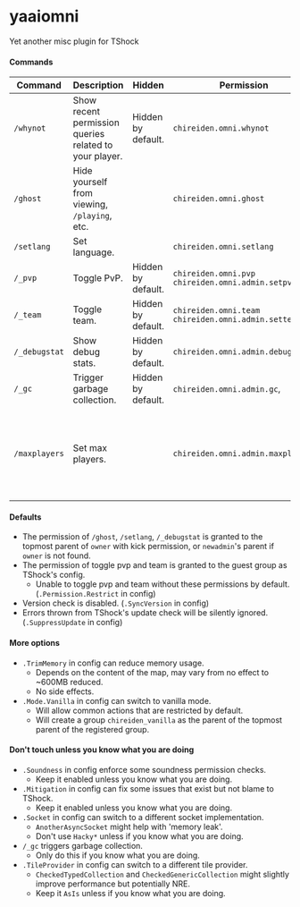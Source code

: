# yaaiomni
Yet another misc plugin for TShock

#### Commands

| Command | Description | Hidden | Permission | Note |
| --- | --- | --- | --- | --- |
| `/whynot` | Show recent permission queries related to your player. | Hidden by default. | `chireiden.omni.whynot` | |
| `/ghost` | Hide yourself from viewing, `/playing`, etc. | | `chireiden.omni.ghost` | |
| `/setlang` | Set language. | | `chireiden.omni.setlang` | For admin. |
| `/_pvp` | Toggle PvP. | Hidden by default. | `chireiden.omni.pvp` <br> `chireiden.omni.admin.setpvp` | |
| `/_team` | Toggle team. | Hidden by default. | `chireiden.omni.team` <br> `chireiden.omni.admin.setteam` | |
| `/_debugstat` | Show debug stats. | Hidden by default. | `chireiden.omni.admin.debugstat` | |
| `/_gc` | Trigger garbage collection. | Hidden by default. | `chireiden.omni.admin.gc`,  | For admin. |
| `/maxplayers` | Set max players. | | `chireiden.omni.admin.maxplayers` | Might cause unexpected behaviour if lower than current max. |

#### Defaults
* The permission of `/ghost`, `/setlang`, `/_debugstat` is granted to the topmost parent of `owner` with kick permission, or `newadmin`'s parent if `owner` is not found.
* The permission of toggle pvp and team is granted to the guest group as TShock's config.
  * Unable to toggle pvp and team without these permissions by default. (`.Permission.Restrict` in config)
* Version check is disabled. (`.SyncVersion` in config)
* Errors thrown from TShock's update check will be silently ignored. (`.SuppressUpdate` in config)

#### More options
* `.TrimMemory` in config can reduce memory usage.
  * Depends on the content of the map, may vary from no effect to ~600MB reduced.
  * No side effects.
* `.Mode.Vanilla` in config can switch to vanilla mode.
  * Will allow common actions that are restricted by default.
  * Will create a group `chireiden_vanilla` as the parent of the topmost parent of the registered group.

#### Don't touch unless you know what you are doing
* `.Soundness` in config enforce some soundness permission checks.
  * Keep it enabled unless you know what you are doing.
* `.Mitigation` in config can fix some issues that exist but not blame to TShock.
  * Keep it enabled unless you know what you are doing.
* `.Socket` in config can switch to a different socket implementation. 
  * `AnotherAsyncSocket` might help with 'memory leak'. 
  * Don't use `Hacky*` unless if you know what you are doing.
* `/_gc` triggers garbage collection.
  * Only do this if you know what you are doing.
* `.TileProvider` in config can switch to a different tile provider.
  * `CheckedTypedCollection` and `CheckedGenericCollection` might slightly improve performance but potentially NRE.
  * Keep it `AsIs` unless if you know what you are doing.